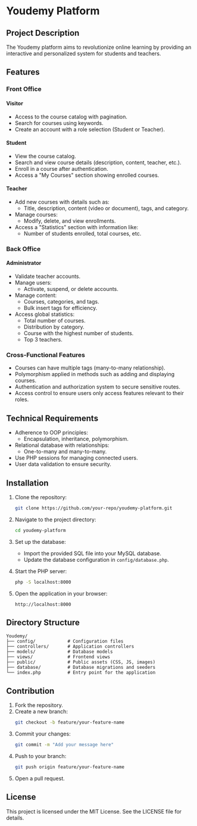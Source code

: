 # Youdemy Platform

## Project Description
The Youdemy platform aims to revolutionize online learning by providing an interactive and personalized system for students and teachers.

## Features

### Front Office

#### Visitor
- Access to the course catalog with pagination.
- Search for courses using keywords.
- Create an account with a role selection (Student or Teacher).

#### Student
- View the course catalog.
- Search and view course details (description, content, teacher, etc.).
- Enroll in a course after authentication.
- Access a "My Courses" section showing enrolled courses.

#### Teacher
- Add new courses with details such as:
  - Title, description, content (video or document), tags, and category.
- Manage courses:
  - Modify, delete, and view enrollments.
- Access a "Statistics" section with information like:
  - Number of students enrolled, total courses, etc.

### Back Office

#### Administrator
- Validate teacher accounts.
- Manage users:
  - Activate, suspend, or delete accounts.
- Manage content:
  - Courses, categories, and tags.
  - Bulk insert tags for efficiency.
- Access global statistics:
  - Total number of courses.
  - Distribution by category.
  - Course with the highest number of students.
  - Top 3 teachers.

### Cross-Functional Features
- Courses can have multiple tags (many-to-many relationship).
- Polymorphism applied in methods such as adding and displaying courses.
- Authentication and authorization system to secure sensitive routes.
- Access control to ensure users only access features relevant to their roles.

## Technical Requirements

- Adherence to OOP principles:
  - Encapsulation, inheritance, polymorphism.
- Relational database with relationships:
  - One-to-many and many-to-many.
- Use PHP sessions for managing connected users.
- User data validation to ensure security.

## Installation

1. Clone the repository:
   ```bash
   git clone https://github.com/your-repo/youdemy-platform.git
   ```
2. Navigate to the project directory:
   ```bash
   cd youdemy-platform
   ```
3. Set up the database:
   - Import the provided SQL file into your MySQL database.
   - Update the database configuration in `config/database.php`.

4. Start the PHP server:
   ```bash
   php -S localhost:8000
   ```

5. Open the application in your browser:
   ```
   http://localhost:8000
   ```

## Directory Structure

```
Youdemy/
├── config/            # Configuration files
├── controllers/       # Application controllers
├── models/            # Database models
├── views/             # Frontend views
├── public/            # Public assets (CSS, JS, images)
├── database/          # Database migrations and seeders
└── index.php          # Entry point for the application
```

## Contribution

1. Fork the repository.
2. Create a new branch:
   ```bash
   git checkout -b feature/your-feature-name
   ```
3. Commit your changes:
   ```bash
   git commit -m "Add your message here"
   ```
4. Push to your branch:
   ```bash
   git push origin feature/your-feature-name
   ```
5. Open a pull request.

## License
This project is licensed under the MIT License. See the LICENSE file for details.
